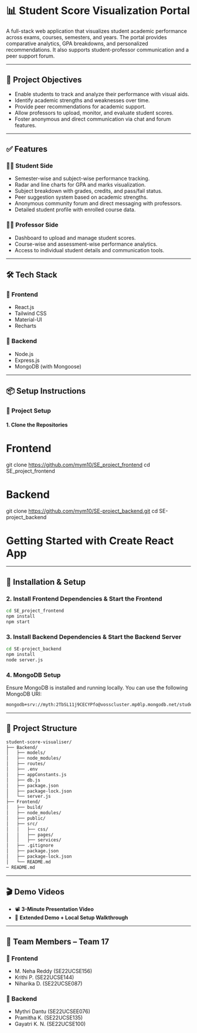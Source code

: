 # 📊 Student Score Visualization Portal

A full-stack web application that visualizes student academic performance across exams, courses, semesters, and years. The portal provides comparative analytics, GPA breakdowns, and personalized recommendations. It also supports student-professor communication and a peer support forum.

---

## 🎯 Project Objectives

- Enable students to track and analyze their performance with visual aids.
- Identify academic strengths and weaknesses over time.
- Provide peer recommendations for academic support.
- Allow professors to upload, monitor, and evaluate student scores.
- Foster anonymous and direct communication via chat and forum features.

---

## ✅ Features

### 🧑‍🎓 Student Side

- Semester-wise and subject-wise performance tracking.
- Radar and line charts for GPA and marks visualization.
- Subject breakdown with grades, credits, and pass/fail status.
- Peer suggestion system based on academic strengths.
- Anonymous community forum and direct messaging with professors.
- Detailed student profile with enrolled course data.

### 👩‍🏫 Professor Side

- Dashboard to upload and manage student scores.
- Course-wise and assessment-wise performance analytics.
- Access to individual student details and communication tools.

---

## 🛠 Tech Stack

### 🔹 Frontend

- React.js
- Tailwind CSS
- Material-UI
- Recharts

### 🔸 Backend

- Node.js
- Express.js
- MongoDB (with Mongoose)

---

## 📦 Setup Instructions

### 🚀 Project Setup

#### 1. Clone the Repositories

# Frontend
git clone https://github.com/mym10/SE_project_frontend
cd SE_project_frontend

# Backend
git clone https://github.com/mym10/SE-project_backend.git
cd SE-project_backend


# Getting Started with Create React App

---

## 🔧 Installation & Setup

### 2. Install Frontend Dependencies & Start the Frontend
````bash
cd SE_project_frontend
npm install
npm start
````

### 3. Install Backend Dependencies & Start the Backend Server

```bash
cd SE-project_backend
npm install
node server.js
```

### 4. MongoDB Setup

Ensure MongoDB is installed and running locally.
You can use the following MongoDB URI:

```bash
mongodb+srv://myth:2TbSL11j9CECYPfo@vosscluster.mp0lp.mongodb.net/student_scores
```

---

## 📂 Project Structure

```bash
student-score-visualiser/
├── Backend/
│   ├── models/
│   ├── node_modules/
│   ├── routes/
│   ├── .env
│   ├── appConstants.js
│   ├── db.js
│   ├── package.json
│   ├── package-lock.json
│   └── server.js
├── Frontend/
│   ├── build/
│   ├── node_modules/
│   ├── public/
│   ├── src/
│   │   ├── css/
│   │   ├── pages/
│   │   ├── services/
│   ├── .gitignore
│   ├── package.json
│   ├── package-lock.json
│   └── README.md
─ README.md
```

---

## 🎬 Demo Videos

* 📽 **3-Minute Presentation Video** 
* 🧪 **Extended Demo + Local Setup Walkthrough**

---

## 👥 Team Members – Team 17

### 🔹 Frontend

* M. Neha Reddy (SE22UCSE156)
* Krithi P. (SE22UCSE144)
* Niharika D. (SE22UCSE087)

### 🔸 Backend

* Mythri Dantu (SE22UCSEE076)
* Pramitha K. (SE22UCSE135)
* Gayatri K. N. (SE22UCSE100)



